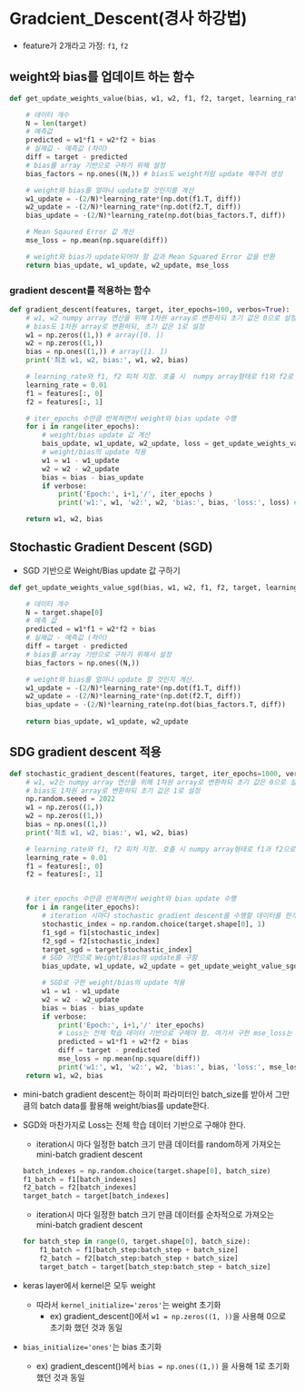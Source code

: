 # Gradcient_Descent(경사 하강법)

- feature가 2개라고 가정: `f1`, `f2`

## weight와 bias를 업데이트 하는 함수
```python
def get_update_weights_value(bias, w1, w2, f1, f2, target, learning_rate=0.01):

    # 데이터 개수
    N = len(target)
    # 예측값
    predicted = w1*f1 + w2*f2 + bias
    # 실제값 - 예측값 (차이)
    diff = target - predicted
    # bias를 array 기반으로 구하기 위해 설정
    bias_factors = np.ones((N,)) # bias도 weight처럼 update 해주려 생성

    # weight와 bias를 얼마나 update할 것인지를 계산
    w1_update = -(2/N)*learning_rate*(np.dot(f1.T, diff))
    w2_update = -(2/N)*learning_rate*(np.dot(f2.T, diff))
    bias_update = -(2/N)*learning_rate(np.dot(bias_factors.T, diff))

    # Mean Sqaured Error 값 계산
    mse_loss = np.mean(np.square(diff))

    # weight와 bias가 update되어야 할 값과 Mean Squared Error 값을 반환
    return bias_update, w1_update, w2_update, mse_loss
```

### gradient descent를 적용하는 함수
```python
def gradient_descent(features, target, iter_epochs=100, verbos=True):
    # w1, w2 numpy array 연산을 위해 1차원 array로 변환하되 초기 값은 0으로 설정
    # bias도 1차원 array로 변환하되, 초기 값은 1로 설정 
    w1 = np.zeros((1,)) # array([0. ])
    w2 = np.zeros((1,))
    bias = np.ones((1,)) # array([1. ])
    print('최초 w1, w2, bias:', w1, w2, bias)

    # learning_rate와 f1, f2 피쳐 지정. 호출 시  numpy array형태로 f1와 f2로 된 2차원 feature가 입력된다.
    learning_rate = 0.01
    f1 = features[:, 0]
    f2 = features[:, 1]

    # iter_epochs 수만큼 반복하면서 weight와 bias update 수행
    for i in range(iter_epochs):
        # weight/bias update 값 계산
        bais_update, w1_update, w2_update, loss = get_update_weights_value(bias, w1, w2, f1, f2, target, learning_rate)
        # weight/bias의 update 적용
        w1 = w1 - w1_update
        w2 = w2 - w2_update
        bias = bias - bias_update
        if verbose:
            print('Epoch:', i+1,'/', iter_epochs )
            print('w1:', w1, 'w2:', w2, 'bias:', bias, 'loss:', loss) # 여기서 loss는 loop를 돌면서 loss값이 주는 지 확인하는 용도

    return w1, w2, bias
```

## Stochastic Gradient Descent (SGD)
- SGD 기반으로 Weight/Bias update 값 구하기

```python
def get_update_weights_value_sgd(bias, w1, w2, f1, f2, target, learning_rate):

    # 데이터 개수
    N = target.shape[0]
    # 예측 값
    predicted = w1*f1 + w2*f2 + bias
    # 실제값 - 예측값 (차이)
    diff = target - predicted
    # bias를 array 기반으로 구하기 위해서 설정
    bias_factors = np.ones((N,))

    # weight와 bias를 얼마나 update 할 것인지 계산.
    w1_update = -(2/N)*learning_rate*(np.dot(f1.T, diff))
    w2_update = -(2/N)*learning_rate*(np.dot(f2.T, diff))
    bias_update = -(2/N)*learning_rate(np.dot(bias_factors.T, diff))
    
    return bias_update, w1_update, w2_update
```

## SDG gradient descent 적용
```python
def stochastic_gradient_descent(features, target, iter_epochs=1000, verbose=True):
    # w1, w2는 numpy array 연산을 위해 1차원 array로 변환하되 초기 값은 0으로 설정
    # bias도 1차원 array로 변환하되 초기 값은 1로 설정
    np.random.seeed = 2022
    w1 = np.zeros((1,))
    w2 = np.zeros((1,))
    bias = np.ones((1,))
    print('최초 w1, w2, bias:', w1, w2, bias)

    # learning_rate와 f1, f2 피처 지정. 호출 시 numpy array형태로 f1과 f2으로 된 2차원 feature가 입력됨.
    learning_rate = 0.01
    f1 = features[:, 0]
    f2 = features[:, 1]


    # iter_epochs 수만큼 반복하면서 weight와 bias update 수행
    for i in range(iter_epochs):
        # iteration 시마다 stochastic gradient descent를 수행할 데이터를 한개만 추출한다. 추출할 데이터의 인덱스를 random.choice()로 선택.
        stochastic_index = np.random.choice(target.shape[0], 1)
        f1_sgd = f1[stochastic_index]
        f2_sgd = f2[stochastic_index]
        target_sgd = target[stochastic_index]
        # SGD 기반으로 Weight/Bias의 update를 구함
        bias_update, w1_update, w2_update = get_update_weight_value_sgd(bias, w1, w2, f1_sgd, f2_sgd, target_sgd, learning_rate)

        # SGD로 구한 weight/bias의 update 적용
        w1 = w1 - w1_update
        w2 = w2 - w2_update
        bias = bias - bias_update
        if verbose:
            print('Epoch:', i+1,'/' iter_epochs)
            # Loss는 전체 학습 데이터 기반으로 구해야 함. 여기서 구한 mse_loss는 현재 epoch에서 선택된 데이터에 대한 loss 값
            predicted = w1*f1 + w2*f2 + bias
            diff = target - predicted
            mse_loss = np.mean(np.square(diff))
            print('w1:', w1, 'w2:', w2, 'bias:', bias, 'loss:', mse_loss)
    return w1, w2, bias
```

- mini-batch gradient descent는 하이퍼 파라미터인 batch_size를 받아서 그만큼의 batch data를 활용해 weight/bias를 update한다.

- SGD와 마찬가지로 Loss는 전체 학습 데이터 기반으로 구해야 한다.

    - iteration시 마다 일정한 batch 크기 만큼 데이터를 random하게 가져오는 mini-batch gradient descent

    ```python
    batch_indexes = np.random.choice(target.shape[0], batch_size)
    f1_batch = f1[batch_indexes]
    f2_batch = f2[batch_indexes]
    target_batch = target[batch_indexes]
    ```

    - iteration시 마다 일정한 batch 크기 만큼 데이터를 순차적으로 가져오는 mini-batch gradient descent
    
    ```python
    for batch_step in range(0, target.shape[0], batch_size):
        f1_batch = f1[batch_step:batch_step + batch_size]
        f2_batch = f2[batch_step:batch_step + batch_size]
        target_batch = target[batch_step:batch_step + batch_size]
    ```


- keras layer에서 kernel은 모두 weight
    - 따라서 `kernel_initialize='zeros'`는 weight 초기화
        - ex) gradient_descent()에서 `w1 = np.zeros((1, ))`을 사용해 0으로 초기화 했던 것과 동일
- `bias_initialize='ones'`는 bias 초기화
    - ex) gradient_descent()에서 `bias = np.ones((1,))` 을 사용해 1로 초기화 했던 것과 동일 